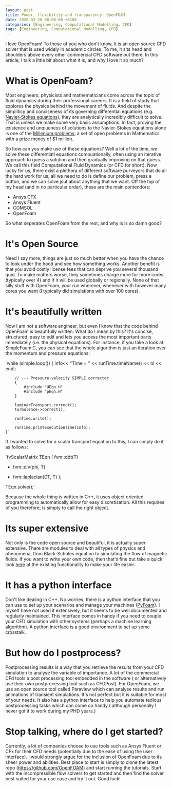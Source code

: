 ```yaml
---
layout: post
title: Power, flexibility and transparency: OpenFOAM
date: 2020-03-28 00:00:00 +0100
categories: [Engineering, Computational Modelling, CFD]
tags: [Engineering, Computational Modelling, CFD]
---
```


I love OpenFoam! To those of you who don't know, it is an open source CFD solver that is used widely in academic circles. To me, it sits head and shoulders above every other commercial  CFD software out there. In this article, I talk a little bit about what it is, and why I love it so much?

[](https://upload.wikimedia.org/wikipedia/commons/b/b9/False_color_image_of_the_far_field_of_a_submerged_turbulent_jet.jpg)

# What is OpenFoam?

Most engineers, physicists and mathematicians come across the topic of fluid dynamics during their professional careers. It is a field of study that explores the physics behind the movement of fluids. And despite the simpliticy and conciseness of its governing differential equations (e.g. [Navier-Stokes equations](https://en.wikipedia.org/wiki/Navier%E2%80%93Stokes_existence_and_smoothness)), they are analytically incredibly difficult to solve. That is unless we make some very basic assumptions. In fact, proving the existence and unqiueness of solutions to the Navier-Stokes equations alone is one of the [Millenium problems](https://www.claymath.org/millennium-problems); a set of open problems in Mathematics with a prize money of $1 million. 

So how can you make use of these equations? Well a lot of the time, we solve these differentiatl equations compuationally, often using an iterative approach to guess a solution and then gradually improving on that guess. We call this field Computational Fluid Dynamics (or CFD for short). Now lucky for us, there exist a plethora of different software purveyors that do all the hard work for us; all we need to do is define our problem, press a button, and we can solve jsut about anything that we want. Off the top of my head (and in no particular order), these are the main contendors:

* Ansys CFX
* Ansys Fluent
* COMSOL
* OpenFoam

So what seperates OpenFoam from the rest, and why is is so damn good?

# It's Open Source

Need I say more, things are just so much better when you have the chance to look under the hood and see how something works. Another benefit is that you avoid costly license fees that can deprive you several thousand quid. To make matters worse, they sometimes charge more for more cores (typically over 4)  and if it will be used globally or regionally. None of that silly stuff with OpenFoam, your run wherever, whenever with however many cores you want (I typically did simulations with over 100 cores). 


# It's beautifully written

Now I am not a software engineer, but even I know that the code behind OpenFoam is beautifully written. What do I mean by this? It's concise, structured, easy to edit and lets you access the most important parts immediately (i.e. the physical equations). For instance, if you take a look at SimpleFoam.C, you can see that the whole algorithm is just an iteration over the momentum and pressure equations:	 

`while (simple.loop())
    {
        Info<< "Time = " << runTime.timeName() << nl << endl;

        // --- Pressure-velocity SIMPLE corrector
        {
            #include "UEqn.H"
            #include "pEqn.H"
        }

        laminarTransport.correct();
        turbulence->correct();

        runTime.write();

        runTime.printExecutionTime(Info);
    }`

If I wanted to solve for a scalar transport equation to this, I can simply do it as follows: 

`fvScalarMatrix TEqn
(
   fvm::ddt(T)             
 + fvm::div(phi, T)        
 - fvm::laplacian(DT, T) 
);
 
TEqn.solve();`


Because the whole thing is written in C++, it uses object oriented programming to automatically allow for easy discretisation. All this requires of you therefore, is simply to call the right object. 

# Its super extensive
Not only is the code open source and beautiful, it is actually super extensive. There are modules to deal with all types of physics and phenomena, ftom Black-Scholes equation to simulating the flow of magnetic fluids. If you want to write your own code, then that's fine but take a quick look [here](https://www.openfoam.com/documentation/user-guide/standard-libraries.php) at the existing functionality to make your life easier. 


# It has a python interface
Don't like dealing in C++. No worries, there is a python interface that you can use to set up your scenarios and manage your machines ([PyFoam](https://github.com/takaakiaoki/PyFoam)). I myself have not used it extensively, but it seems to be well documented and regularly maintained. This interface comes in handy if you need to couple your CFD simulation with other systems (perhaps a machine learning algorithm). A python interface is a good environment to set up some crosstalk.

# But how do I postprocess? 

Postprocessing results is a way that you retrieve the results from your CFD simulation to analyse the variable of importance. A lot of the commercial CFd tools a post processing tool embedded in the software ( or alternatively use their own postprocessing tool such as CFDPost). For OpenFoam, we use an open source tool called Paraview which can analyse results and run animations of transient simulations. It's not perfect but it is suitable for most of your needs. It also has a python interface to help you automate tedious postprocessing tasks which can come on handy ( although personally I never got it to work during my PHD years.)

# Stop talking, where do I get started?

Currently, a lot of companies choose to use tools such as Ansys Fluent or CFx for their CFD needs (potentially due to the ease of using the user interface). I would strongly argue for the inclusion of OpenFoam due to its sheer power and abilities. Best place to start is simply to clone the latest repo (https://github.com/OpenFOAM) and start running the tutorials. Start with the incompressible flow solvers to get started and then find the solver best suited for your use case and try it out. Good luck!	